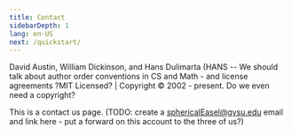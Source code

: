 ```yaml
---
title: Contact
sidebarDepth: 1
lang: en-US
next: /quickstart/
---
```


David Austin, William Dickinson, and Hans Dulimarta (HANS -- We should talk about author order conventions in CS and Math - and license agreements ?MIT Licensed? | Copyright © 2002 - present. Do we even need a copyright?

This is a contact us page. (TODO: create a sphericalEasel@gvsu.edu email and link here - put a forward on this account to the three of us?)
